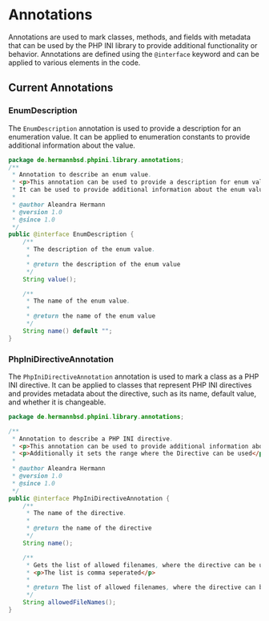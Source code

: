 # Annotations
Annotations are used to mark classes, methods, and fields with metadata that can be 
used by the PHP INI library to provide additional functionality or behavior. 
Annotations are defined using the `@interface` keyword and can be applied to various 
elements in the code.

## Current Annotations
### EnumDescription
The `EnumDescription` annotation is used to provide a description for an enumeration
value. It can be applied to enumeration constants to provide additional information
about the value.

```java
package de.hermannbsd.phpini.library.annotations;
/**
 * Annotation to describe an enum value.
 * <p>This annotation can be used to provide a description for enum values in PHP INI directives.
 * It can be used to provide additional information about the enum value.</p>
 *
 * @author Aleandra Hermann
 * @version 1.0
 * @since 1.0
 */
public @interface EnumDescription {
    /**
     * The description of the enum value.
     *
     * @return the description of the enum value
     */
    String value();

    /**
     * The name of the enum value.
     *
     * @return the name of the enum value
     */
    String name() default "";
}

```

### PhpIniDirectiveAnnotation
The `PhpIniDirectiveAnnotation` annotation is used to mark a class as a PHP INI 
directive.
It can be applied to classes that represent PHP INI directives and provides metadata
about the directive, such as its name, default value, and whether it is changeable.

```java
package de.hermannbsd.phpini.library.annotations;

/**
 * Annotation to describe a PHP INI directive.
 * <p>This annotation can be used to provide additional information about the directive.</p>
 * <p>Additionally it sets the range where the Directive can be used</p>
 *
 * @author Aleandra Hermann
 * @version 1.0
 * @since 1.0
 */
public @interface PhpIniDirectiveAnnotation {
    /**
     * The name of the directive.
     *
     * @return the name of the directive
     */
    String name();

    /**
     * Gets the list of allowed filenames, where the directive can be used.
     * <p>The list is comma seperated</p>
     *
     * @return The list of allowed filenames, where the directive can be used
     */
    String allowedFileNames();
}
```

